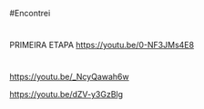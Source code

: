 #Encontrei 
#
#
PRIMEIRA ETAPA
https://youtu.be/0-NF3JMs4E8
#









https://youtu.be/_NcyQawah6w

https://youtu.be/dZV-y3GzBlg
